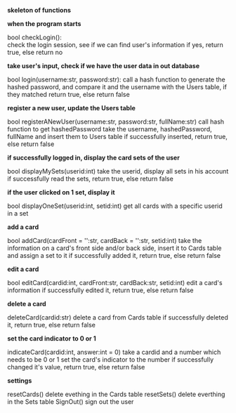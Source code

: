 **skeleton of functions**


**when the program starts**

bool checkLogin():        
check the login session, see if we can find user's information
if yes, return true, else return no


**take user's input, check if we have the user data in out database**

bool login(username:str, password:str):
call a hash function to generate the hashed password, and compare it and the username with the Users table, 
if they matched return true, else return false



**register a new user, update the Users table**

bool registerANewUser(username:str, password:str, fullName:str)
call hash function to get hashedPassword
take the username, hashedPassword, fullName and insert them to Users table
if successfully inserted, return true, else return false



**if successfully logged in, display the card sets of the user**

bool displayMySets(userid:int) 
take the userid, display all sets in his account
if successfully read the sets, return true, else return false



**if the user clicked on 1 set, display it**

bool displayOneSet(userid:int, setid:int)
get all cards with a specific userid in a set



**add a card**

bool addCard(cardFront = '':str, cardBack = '':str, setid:int)
take the information on a card's front side and/or back side, insert it to Cards table and assign a set to it
if successfully added it, return true, else return false



**edit a card**

bool editCard(cardid:int, cardFront:str, cardBack:str, setid:int)
edit a card's information
if successfully edited it, return true, else return false



**delete a card**

deleteCard(cardid:str)
delete a card from Cards table
if successfully deleted it, return true, else return false



**set the card indicator to 0 or 1**

indicateCard(cardid:int, answer:int = 0)
take a cardid and a number which needs to be 0 or 1
set the card's indicator to the number
if successfully changed it's value, return true, else return false



**settings**

resetCards()
delete evething in the Cards table
resetSets()
delete everthing in the Sets table
SignOut()
sign out the user
